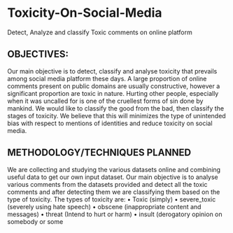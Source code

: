 # Toxicity-On-Social-Media
Detect, Analyze and classify Toxic comments on online platform 

## OBJECTIVES:
Our main objective is to detect, classify and analyse toxicity that prevails among social media platform these days. A large proportion of online comments present on public domains are usually constructive, however a significant proportion are toxic in nature. Hurting other people, especially when it was uncalled for is one of the cruellest forms of sin done by mankind. We would like to classify the good from the bad, then classify the stages of toxicity. We believe that this will minimizes the type of unintended bias with respect to mentions of identities and reduce toxicity on social media.

## METHODOLOGY/TECHNIQUES PLANNED 
We are collecting and studying the various datasets online and combining useful data to get our own input dataset. Our main objective is to analyse various comments from the datasets provided and detect all the toxic comments and after detecting them we are classifying them based on the type of toxicity. 
The types of toxicity are:
• Toxic (simply)
• severe_toxic (severely using hate speech)
• obscene (inappropriate content and messages)
• threat (Intend to hurt or harm) 
• insult (derogatory opinion on somebody or some
